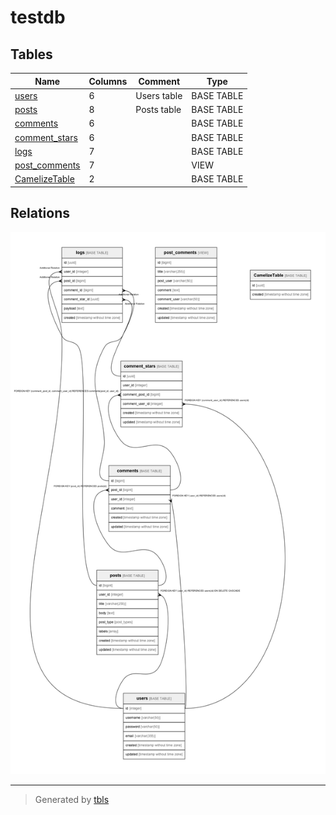 # testdb

## Tables

| Name | Columns | Comment | Type |
| ---- | ------- | ------- | ---- |
| [users](users.md) | 6 | Users table | BASE TABLE |
| [posts](posts.md) | 8 | Posts table | BASE TABLE |
| [comments](comments.md) | 6 |  | BASE TABLE |
| [comment_stars](comment_stars.md) | 6 |  | BASE TABLE |
| [logs](logs.md) | 7 |  | BASE TABLE |
| [post_comments](post_comments.md) | 7 |  | VIEW |
| [CamelizeTable](CamelizeTable.md) | 2 |  | BASE TABLE |

## Relations

![er](schema.png)

---

> Generated by [tbls](https://github.com/k1LoW/tbls)